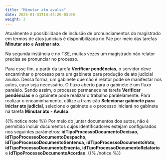 ```yaml
---
title: "Minutar ato avulso"
date: 2025-01-31T14:44:20-03:00
weight: 3
---
```


Atualmente a possibilidade de inclusão de pronunciamentos do magistrado em termos de atos judiciais é disponibilizada no PJe por meio das tarefas **Minutar ato** e **Assinar ato**. 

Na segunda instância e no TSE, muitas vezes um magistrado não relator precisa se pronunciar no processo. 

Para esse fim, a partir da tarefa **Verificar pendências**, o servidor deve encaminhar o processo para um gabinete para produção de ato judicial avulso. Dessa forma, um gabinete que não é relator pode se manifestar nos autos, caso seja necessário. O fluxo aberto para o gabinete é um fluxo paralelo. Sendo assim, o processo permanece na tarefa **Verificar pendências** e o gabinete pode realizar o trabalho paralelamente. Para realizar o encaminhamento, utilize a transição **Selecionar gabinete para iniciar ato judicial**, selecione o gabinete e o processo iniciará no gabinete na tarefa **Minutar ato - Avulso**. 


{{% notice note %}}
Por meio do juntar documentos dos autos, não é permitido incluir documentos cujos identificadores estejam configurados nos seguintes parâmetros: **idTipoProcessoDocumentoDecisao**, **idTipoProcessoDocumentoDespacho**, **idTipoProcessoDocumentoSentenca**, **idTipoProcessoDocumentoVoto**, **idTipoProcessoDocumentoEmenta**, **idTipoProcessoDocumentoRelatorio** e **idTipoProcessoDocumentoAcordao**. 
{{% /notice %}}

